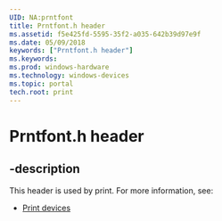 ```yaml
---
UID: NA:prntfont
title: Prntfont.h header
ms.assetid: f5e425fd-5595-35f2-a035-642b39d97e9f
ms.date: 05/09/2018
keywords: ["Prntfont.h header"]
ms.keywords: 
ms.prod: windows-hardware
ms.technology: windows-devices
ms.topic: portal
tech.root: print
---
```


# Prntfont.h header


## -description


This header is used by print. For more information, see:

- [Print devices](../_print/index.md)
